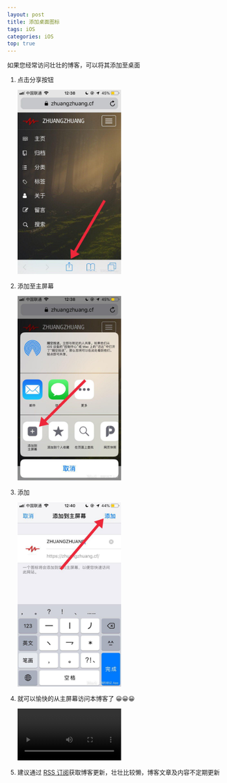 ```yaml
---
layout: post
title: 添加桌面图标
tags: iOS
categories: iOS
top: true
---
```


如果您经常访问壮壮的博客，可以将其添加至桌面

<!-- more -->

1. 点击分享按钮

   <img width="50%" src="https://raw.githubusercontent.com/ydzydzydz/blogphoto/master/pwa/1.jpg" />

2. 添加至主屏幕

   <img width="50%" src="https://raw.githubusercontent.com/ydzydzydz/blogphoto/master/pwa/2.jpg" />

3. 添加

   <img width="50%" src="https://raw.githubusercontent.com/ydzydzydz/blogphoto/master/pwa/3.jpg" />

4. 就可以愉快的从主屏幕访问本博客了 😀😀😀

   <video  width="50%" src="https://raw.githubusercontent.com/ydzydzydz/blogphoto/master/pwa/4.mp4" controls="controls">
   </video>

5. 建议通过 [RSS 订阅](https://zhuangzhuang.cf/feed.xml)获取博客更新，壮壮比较懒，博客文章及内容不定期更新
